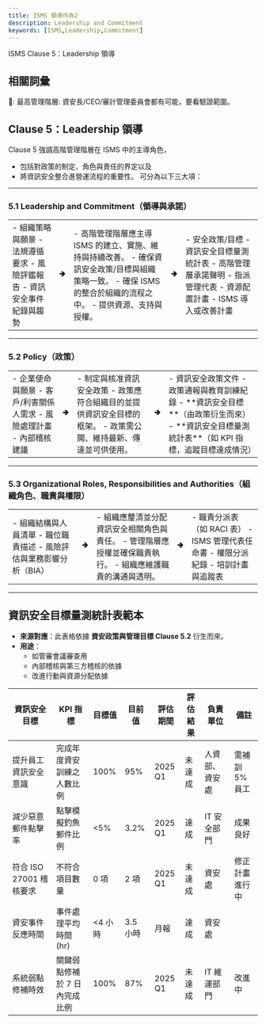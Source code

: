 ```yaml
---
title: ISMS 領導作為2
description: Leadership and Commitment
keywords: [ISMS,Leadership,Commitment]
---
```



ISMS Clause 5：Leadership 領導

## 相關詞彙
📌: 最高管理階層: 資安長/CEO/審計管理委員會都有可能，要看驗證範圍。 <span id="Top_management">&nbsp;</span>


## **Clause 5：Leadership 領導**

Clause 5 強調高階管理階層在 ISMS 中的主導角色，
* 包括對政策的制定、角色與責任的界定以及
* 將資訊安全整合進營運流程的重要性。
可分為以下三大項：

---

### **5.1 Leadership and Commitment（領導與承諾）**

<table border='0'>
<tr>
<td>
- 組織策略與願景   
- 法規遵循要求  
- 風險評鑑報告  
- 資訊安全事件紀錄與趨勢  
</td>
<td>
🢂
</td>
<td>
- 高階管理階層應主導 ISMS 的建立、實施、維持與持續改善。
- 確保資訊安全政策/目標與組織策略一致。
- 確保 ISMS 的整合於組織的流程之中。
- 提供資源、支持與授權。
</td>
<td>
🢂
</td>
<td>
- 安全政策/目標
- 資訊安全目標量測統計表
- 高階管理層承諾聲明  
- 指派管理代表  
- 資源配置計畫  
- ISMS 導入或改善計畫  
</td>
</tr>
</table>

---

### **5.2 Policy（政策）**

<table border='0'>
<tr>
<td>
- 企業使命與願景
- 客戶/利害關係人需求
- 風險處理計畫 
- 內部稽核建議
</td>
<td>
🢂
</td>
<td>
- 制定與核准資訊安全政策
- 政策應符合組織目的並提供資訊安全目標的框架。
- 政策需公開、維持最新、傳達並可供使用。
</td>
<td>
🢂
</td>
<td>
- 資訊安全政策文件
- 政策通報與教育訓練紀錄
- **資訊安全目標**（由政策衍生而來）
- **資訊安全目標量測統計表**（如 KPI 指標，追蹤目標達成情況）
</td>
</tr>
</table>


---

### **5.3 Organizational Roles, Responsibilities and Authorities（組織角色、職責與權限）**


<table border='0'>
<tr>
<td>
- 組織結構與人員清單
- 職位職責描述
- 風險評估與業務影響分析（BIA）
</td>
<td>
🢂
</td>
<td>
- 組織應釐清並分配資訊安全相關角色與責任。
- 管理階層應授權並確保職責執行。
- 組織應維護職責的溝通與透明。
</td>
<td>
🢂
</td>
<td>
- 職責分派表（如 RACI 表）
- ISMS 管理代表任命書
- 權限分派紀錄
- 培訓計畫與追蹤表
</td>
</tr>
</table>

---


## 資訊安全目標量測統計表範本
- **來源對應**：此表格依據 __資安政策與管理目標 Clause 5.2__ 衍生而來。
- **用途**：
  - 如管審會議審查用
  - 內部稽核與第三方稽核的依據
  - 改進行動與資源分配依據

| 資訊安全目標 | KPI 指標 | 目標值 | 目前值 | 評估期間 | 評估結果 | 負責單位 | 備註 |
|---------------|-----------|---------|---------|------------|------------|-------------|--------|
| 提升員工資訊安全意識 | 完成年度資安訓練之人數比例 | 100% | 95% | 2025 Q1 | 未達成 | 人資部、資安處 | 需補訓5% 員工 |
| 減少惡意郵件點擊率 | 點擊模擬釣魚郵件比例 | &lt;5% | 3.2% | 2025 Q1 | 達成 | IT 安全部門 | 成果良好 |
| 符合 ISO 27001 稽核要求 | 不符合項目數量 | 0 項 | 2 項 | 2025 Q1 | 未達成 | 資安處 | 修正計畫進行中 |
| 資安事件反應時間 | 事件處理平均時間 (hr) | &lt;4 小時 | 3.5 小時 | 月報 | 達成 | 資安處 |  |
| 系統弱點修補時效 | 關鍵弱點修補於 7 日內完成比例 | 100% | 87% | 2025 Q1 | 未達成 | IT 維運部門 | 改進中 |

